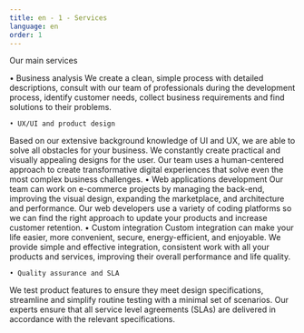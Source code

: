 ```yaml
---
title: en - 1 - Services
language: en
order: 1
---
```

<div class="title-block">
<p class="main-text">Our main services</p>
</div>
<div class="content-block">
<div class="sevices-list">    • Business analysis
We create a clean, simple process with detailed descriptions, consult with our team of professionals during the development process, identify customer needs, collect business requirements and find solutions to their problems.

    • UX/UI and product design
Based on our extensive background knowledge of UI and UX, we are able to solve all obstacles for your business. We constantly create practical and visually appealing designs for the user. Our team uses a human-centered approach to create transformative digital experiences that solve even the most complex business challenges.
    • Web applications development 
Our team can work on e-commerce projects by managing the back-end, improving the visual design, expanding the marketplace, and architecture and performance. Our web developers use a variety of coding platforms so we can find the right approach to update your products and increase customer retention.
    • Custom integration
Custom integration can make your life easier, more convenient, secure, energy-efficient, and enjoyable. We provide simple and effective integration, consistent work with all your products and services, improving their overall performance and life quality.

    • Quality assurance and SLA
We test product features to ensure they meet design specifications, streamline and simplify routine testing with a minimal set of scenarios. Our experts ensure that all service level agreements (SLAs) are delivered in accordance with the relevant specifications.
</div>
</div>
